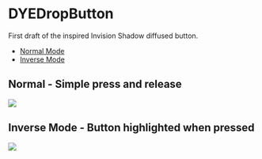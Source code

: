 # DYEDropButton

First draft of the inspired Invision Shadow diffused button.

* [Normal Mode](#normal---simple-press-and-release)
* [Inverse Mode](#inverse-mode---button-highlighted-when-pressed)

## Normal - Simple press and release

![](https://github.com/dannyYassine/DYEDropButton/blob/master/diffusedButton.gif)

## Inverse Mode - Button highlighted when pressed

![](https://github.com/dannyYassine/DYEDropButton/blob/master/diff.gif)
